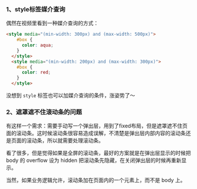 ### 1、style标签媒介查询
偶然在视频里看到一种媒介查询的方式：
```html
<style media="(min-width: 300px) and (max-width: 500px)">
    #box {
      color: aqua;
    }
  </style>
  <style media="(min-width: 200px) and (max-width: 300px)">
    #box {
      color: red;
    }
  </style>
```
没想到 `style` 标签也可以加媒介查询的条件，涨姿势了～


### 2、遮罩遮不住滚动条的问题
有这样一个需求：需要手动写一个弹出层，用到了fixed布局，但是遮罩遮不住页面的滚动条。这时候滚动条很容易造成误解，不清楚是弹出层内部内容的滚动条还是页面的滚动条，所以就需要处理滚动条。

看了很多，但是觉得如果是全屏的滚动条，最好的方案就是在弹出层显示的时候把 body 的 overflow 设为 hidden 把滚动条先隐藏，在关闭弹出层的时候再重新显示。

当然，如果业务逻辑允许，滚动条加在页面内的一个元素上，而不是 body 上。
